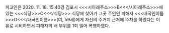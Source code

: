 피고인은 2020. 11. 18. 15:40경 김포시 <<<시아래주소>>>B<<</시아래주소>>>에 있는 <<<식당>>>C<<</식당>>> 식당에 찾아가 그곳 주인인 피해자 <<<내국인이름>>>D<<</내국인이름>>>(여, 59세)에게 자신의 주거지 근처에 주차를 하였다는 이유로 시비하면서 피해자의 배 부위를 1회 밀어 폭행하였다.